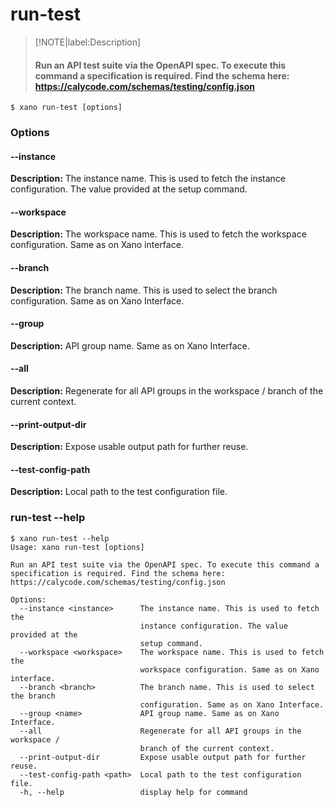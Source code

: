 # run-test
>[!NOTE|label:Description]
> #### Run an API test suite via the OpenAPI spec. To execute this command a specification is required. Find the schema here: https://calycode.com/schemas/testing/config.json 

```term
$ xano run-test [options]
```
### Options

#### --instance <instance>
**Description:** The instance name. This is used to fetch the instance configuration. The value provided at the setup command.
#### --workspace <workspace>
**Description:** The workspace name. This is used to fetch the workspace configuration. Same as on Xano interface.
#### --branch <branch>
**Description:** The branch name. This is used to select the branch configuration. Same as on Xano Interface.
#### --group <name>
**Description:** API group name. Same as on Xano Interface.
#### --all
**Description:** Regenerate for all API groups in the workspace / branch of the current context.
#### --print-output-dir
**Description:** Expose usable output path for further reuse.
#### --test-config-path <path>
**Description:** Local path to the test configuration file.

### run-test --help
```term
$ xano run-test --help
Usage: xano run-test [options]

Run an API test suite via the OpenAPI spec. To execute this command a
specification is required. Find the schema here:
https://calycode.com/schemas/testing/config.json

Options:
  --instance <instance>      The instance name. This is used to fetch the
                             instance configuration. The value provided at the
                             setup command.
  --workspace <workspace>    The workspace name. This is used to fetch the
                             workspace configuration. Same as on Xano interface.
  --branch <branch>          The branch name. This is used to select the branch
                             configuration. Same as on Xano Interface.
  --group <name>             API group name. Same as on Xano Interface.
  --all                      Regenerate for all API groups in the workspace /
                             branch of the current context.
  --print-output-dir         Expose usable output path for further reuse.
  --test-config-path <path>  Local path to the test configuration file.
  -h, --help                 display help for command
```
